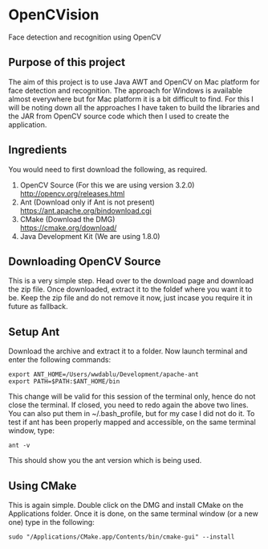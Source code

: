 # OpenCVision
Face detection and recognition using OpenCV

## Purpose of this project
The aim of this project is to use Java AWT and OpenCV on Mac platform for face detection and recognition. The approach for Windows is available almost everywhere but for Mac platform it is a bit difficult to find. For this I will be noting down all the approaches I have taken to build the libraries and the JAR from OpenCV source code which then I used to create the application.

## Ingredients
You would need to first download the following, as required.

1. OpenCV Source (For this we are using version 3.2.0)  
   http://opencv.org/releases.html
2. Ant (Download only if Ant is not present)  
   https://ant.apache.org/bindownload.cgi
3. CMake (Download the DMG)  
   https://cmake.org/download/
4. Java Development Kit (We are using 1.8.0)

## Downloading OpenCV Source
This is a very simple step. Head over to the download page and download the zip file. Once downloaded, extract it to the foldef where you want it to be. Keep the zip file and do not remove it now, just incase you require it in future as fallback.

## Setup Ant
Download the archive and extract it to a folder. Now launch terminal and enter the following commands:
```
export ANT_HOME=/Users/wwdablu/Development/apache-ant
export PATH=$PATH:$ANT_HOME/bin
```  
This change will be valid for this session of the terminal only, hence do not close the terminal. If closed, you need to redo again the above two lines. You can also put them in ~/.bash_profile, but for my case I did not do it. To test if ant has been properly mapped and accessible, on the same terminal window, type:  
```
ant -v
```  
This should show you the ant version which is being used.  

## Using CMake
This is again simple. Double click on the DMG and install CMake on the Applications folder. Once it is done, on the same terminal window (or a new one) type in the following:
```
sudo "/Applications/CMake.app/Contents/bin/cmake-gui" --install
```

